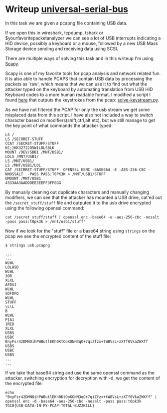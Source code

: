 # Writeup [universal-serial-bus](https://github.com/PewZ/tg18hack/tree/universal-serial-bus/forensic/universal-serial-bus)

In this task we are given a pcapng file containing USB data.

If we open this in wireshark, tcpdump, tshark or $yourfavoritepacketanalyzer we can see a lot of USB interrupts indicating a HID device, possibly a keyboard or a mouse, followed by a new USB Mass Storage device sending and receiving data using SCSI.

There are multiple ways of solving this task and in this writeup I'm using [Scapy](https://github.com/secdev/scapy).

Scapy is one of my favorite tools for pcap analysis and network related fun. It is also able to handle PCAPS that contain USB data by processing the packets as 'raw', which means that we can use it to find out what the attacker typed on the keyboard by automating translation from USB HID Keyboard codes to a more human readable format. I modified a script I found [here](https://raw.githubusercontent.com/dbaser/CTF-Write-ups/master/picoCTF-2017/for80-just_keyp_trying/usbkeymap2.py) that outputs the keystrokes from the pcap: [solve-keystream.py](https://github.com/PewZ/tg18hack/blob/universal-serial-bus/forensic/universal-serial-bus/writeup/solve-keystream.py).

As we have not filtered the PCAP for only the usb stream we get some misplaced data from this script. I have also not included a way to switch character based on modifiers(shift,ctrl,alt etc), but we still manage to get the key point of what commands the attacker typed:

```
LS /
LS /SECRRET-STUFF
CCAT /SECRET-STUFF/STUFF
KC;}KK32722O5W1LDLSBLK
MOUNT /DEV/SDB1 /MNT/USB1/
LDLS /MNT/USB1/
LS /MNT/USB1/
LS /MNT/USB1/LOL
CAT /SECRRET-STUFF/STUFF  OPENSSL EENC -BASE664 -E -AES-256-CBC -NNOSSALT  -PASS PASS;T0PK3K > /MNT/USB1/STUFF
UMOUNT /MNT/USB1
4333AA3AADDDEE3EEFF3FFGGG
```

By manually cleaning out duplicate characters and manually changing modifiers, we can see that the attacker has mounted a USB drive, cat'ed out the `/secret_stuff/stuff` file and outputed it to the usb drive encrypted using the following openssl command:

```
cat /secret_stuff/stuff | openssl enc -base64 -e -aes-256-cbc -nosalt -pass pass:t0pk3k > /mnt/usb1/stuff"
```

Now if we look for the "stuff" file or a base64 string using `strings` on the pcap we see the encrypted content of the stuff file:


```
$ strings usb.pcapng

...
...
WLWL
LOLASD      
WLWL
3OR         
XLXL
AFDSJ       
WLWL
SDFDFQ      
WLWL
STUFF       
\L\L
B           
WLWL
P[A1
1RED        
XLXL
USBS
USBC
BnyFsr42DMNOihPWButlEKh0KtOoKONN3qO+7qiZfzx+tWBVsL+zXTf0VkaZWXff
USBS
USBC
USBS
...
...
```


If we take that base64 string and use the same openssl command as the attacker, switching encryption for decryption with -d, we get the content of the encrypted file:

```
echo "BnyFsr42DMNOihPWButlEKh0KtOoKONN3qO+7qiZfzx+tWBVsL+zXTf0VkaZWXff" | openssl enc -d -base64 -aes-256-cbc -nosalt -pass pass:t0pk3k
TG18{USB-DATA-IN-MY-PCAP-T0TAL-BUZZK1LL}
```
